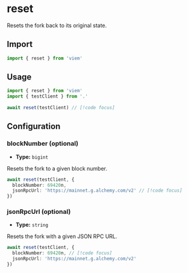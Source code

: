 # reset

Resets the fork back to its original state.

## Import 

```ts
import { reset } from 'viem'
```

## Usage

```ts
import { reset } from 'viem'
import { testClient } from '.'
 
await reset(testClient) // [!code focus]
```

## Configuration

### blockNumber (optional)

- **Type:** `bigint`

Resets the fork to a given block number.

```ts
await reset(testClient, {
  blockNumber: 69420n,
  jsonRpcUrl: 'https://mainnet.g.alchemy.com/v2' // [!code focus]
})
```

### jsonRpcUrl (optional)

- **Type:** `string`

Resets the fork with a given JSON RPC URL.

```ts
await reset(testClient, {
  blockNumber: 69420n, // [!code focus]
  jsonRpcUrl: 'https://mainnet.g.alchemy.com/v2'
})
```